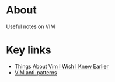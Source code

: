 # About
Useful notes on VIM

# Key links

* [Things About Vim I Wish I Knew Earlier](http://blog.petrzemek.net/2016/04/06/things-about-vim-i-wish-i-knew-earlier/)
* [VIM anti-patterns](https://sanctum.geek.nz/arabesque/vim-anti-patterns/)
